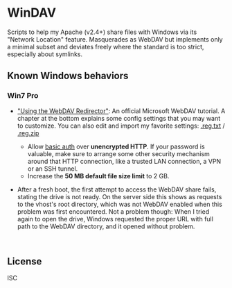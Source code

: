﻿
WinDAV
======

Scripts to help my Apache (v2.4+) share files with Windows via its
"Network Location" feature. Masquerades as WebDAV but implements only
a minimal subset and deviates freely where the standard is too strict,
especially about symlinks.





Known Windows behaviors
-----------------------

### Win7 Pro

* ["Using the WebDAV Redirector"][ms-webdav-tutorial]:
  An official Microsoft WebDAV tutorial. A chapter at the bottom explains some
  config settings that you may want to customize. You can also edit and import
  my favorite settings: [.reg.txt](fixes/win7-webdav-cfg.reg.txt) /
  [.reg.zip](fixes/win7-webdav-cfg.reg.zip)
  * Allow [basic auth][wp-basic-auth] over __unencrypted HTTP__.
    If your password is valuable, make sure to arrange some other security
    mechanism around that HTTP connection, like a trusted LAN connection, a VPN
    or an SSH tunnel.
  * Increase the __50 MB default file size limit__ to 2 GB.

* After a fresh boot, the first attempt to access the WebDAV share fails,
  stating the drive is not ready. On the server side this shows as requests
  to the vhost's root directory, which was not WebDAV enabled when this
  problem was first encountered. Not a problem though: When I tried again
  to open the drive, Windows requested the proper URL with full path to the
  WebDAV directory, and it opened without problem.








&nbsp;

  [netloca]: http://web.archive.org/web/20170217131241/http://it.nmu.edu/docs/adding-network-location-windows
  [ms-webdav-tutorial]: http://web.archive.org/web/20170223202425/https://www.iis.net/learn/publish/using-webdav/using-the-webdav-redirector
  [wp-basic-auth]: https://en.wikipedia.org/wiki/Basic_access_authentication

License
-------
<!--#echo json="package.json" key=".license" -->
ISC
<!--/#echo -->
